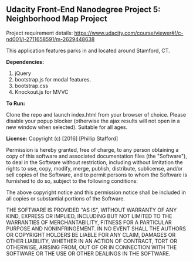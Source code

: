 ## Udacity Front-End Nanodegree Project 5: Neighborhood Map Project

Project requirement details: https://www.udacity.com/course/viewer#!/c-nd001/l-2711658591/m-2629448638

This application features parks in and located around Stamford, CT.

**Dependencies:**

1. jQuery
2. bootstrap.js for modal features.
3. bootstrap.css
4. Knockout.js for MVVC


**To Run:**

Clone the repo and launch index.html from your browser of choice. Please disable your popup blocker (otherwise the ajax results will not open in a new window when selected). Suitable for all ages.


**License:**
Copyright (c) [2016] [Phillip Stafford]

Permission is hereby granted, free of charge, to any person obtaining a copy
of this software and associated documentation files (the "Software"), to deal
in the Software without restriction, including without limitation the rights
to use, copy, modify, merge, publish, distribute, sublicense, and/or sell
copies of the Software, and to permit persons to whom the Software is
furnished to do so, subject to the following conditions:

The above copyright notice and this permission notice shall be included in all
copies or substantial portions of the Software.

THE SOFTWARE IS PROVIDED "AS IS", WITHOUT WARRANTY OF ANY KIND, EXPRESS OR
IMPLIED, INCLUDING BUT NOT LIMITED TO THE WARRANTIES OF MERCHANTABILITY,
FITNESS FOR A PARTICULAR PURPOSE AND NONINFRINGEMENT. IN NO EVENT SHALL THE
AUTHORS OR COPYRIGHT HOLDERS BE LIABLE FOR ANY CLAIM, DAMAGES OR OTHER
LIABILITY, WHETHER IN AN ACTION OF CONTRACT, TORT OR OTHERWISE, ARISING FROM,
OUT OF OR IN CONNECTION WITH THE SOFTWARE OR THE USE OR OTHER DEALINGS IN THE
SOFTWARE.
